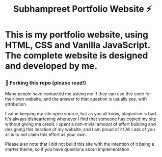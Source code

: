 <h1 align="center">Subhampreet Portfolio Website ⚡<h1>

This is my portfolio website, using HTML, CSS and Vanilla JavaScript. The complete website is designed and developed by me.

### 🚨 Forking this repo (please read!)

Many people have contacted me asking me if they can use this code for their own website, and the answer to that question is usually yes, with attribution.

I value keeping my site open source, but as you all know, plagiarism is bad. It's always disheartening whenever I find that someone has copied my site without giving me credit. I spent a non-trivial amount of effort building and designing this iteration of my website, and I am proud of it! All I ask of you all is to not claim this effort as your own.

Please also note that I did not build this site with the intention of it being a starter theme, so if you have questions about implementation.
